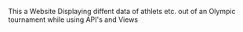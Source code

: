 This a Website Displaying diffent data of athlets etc. out of an Olympic tournament while using API's and Views
